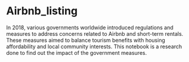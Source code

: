 # Airbnb_listing

In 2018, various governments worldwide introduced regulations and measures to address concerns related to Airbnb and short-term rentals. These measures aimed to balance tourism benefits with housing affordability and local community interests.
This notebook is a research done to find out the impact of the government measures.
